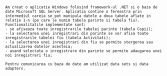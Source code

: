 	Am creat o aplicatie Windows folosind framework-ul .NET si o baza de date Microsoft SQL Server. Aplicatia contine o fereastra prin intermediul careia se pot manipula datele a doua tabele aflate in relatie 1-n (pe care le numim tabela parinte si tabela fiu). Functionalitatile implementate sunt:
	- se afiseaza toate inregistrarile tabelei parinte (tabela Copii);
	- la selectarea unei inregistrari din parinte se vor afisa toate inregistrarile tabelei fiu (tabela Activitati);
	- la selectarea unei inregistrari din fiu se permite stergerea sau actualizarea datelor acesteia;
	- avand selectata o inregistrare din parinte se permite adaugarea unei noi inregistrari fiu;

	Pentru comunicarea cu baza de date am utilizat data sets si data adapters.

